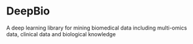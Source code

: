 # DeepBio
A deep learning library for mining biomedical data including multi-omics data, clinical data and biological knowledge
